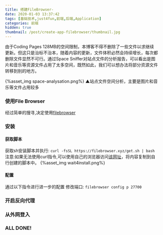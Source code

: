 ```yaml
---
title: 搭建FileBrowser-
date: 2020-01-03 13:37:42
tags: [基础技术,just4fun,前端,后端,Application]
categories: 前端
hidden: true
thumbnail: /post/create-app-filebrowser/thumbnail.jpg
---
```

由于Coding Pages 128MB的空间限制，本博客不得不删除了一些文件以求继续更新。但这只是治标不治本，随着内容的更新，文件体积必然会持续增长，每次都删除文件显然不可行。通过Space Sniffer对站点文件的分析报告，可以看出是图片和音乐等资源文件占用了太多空间，既然如此，我们可以想办法将部分资源文件转移到别的地方。
<!-- more -->
{%asset_img space-analysation.png%}
▲站点文件空间分析，主要是图片和音乐等文件占用较多   

### 使用File Browser
经过简单的搜寻,决定使用[filebrowser](https://github.com/filebrowser/filebrowser)

### 安装
#### 获取脚本
获取sh安装脚本并执行: `curl -fsSL https://filebrowser.xyz/get.sh | bash`   
注意:如果无法使用curl指令,可以使用自己的浏览器访问[该网址](https://filebrowser.xyz/get.sh)，将内容复制到自行创建的脚本中。
{%asset_img wait4install.png%}
#### 配置
通过以下指令进行进一步的配置
修改端口: `filebrowser config p 27700`

### 开启反向代理

### 从外网登入

### ALL DONE!
